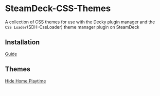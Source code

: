 # SteamDeck-CSS-Themes
A collection of CSS themes for use with the Decky plugin manager and the `CSS Loader`(SDH-CssLoader) theme manager plugin on SteamDeck

## Installation
[Guide](https://github.com/BananaAcid/SteamDeck-CSS-Themes/blob/main/install.md)

## Themes
[Hide Home Playtime](https://github.com/BananaAcid/SteamDeck-CSS-Themes/blob/main/themes/HideHomePlaytime/)

![Hide Home Playtime screenshot](/themeDB/images/BananaAcid/HideHomePlaytime.jpg?raw=true)